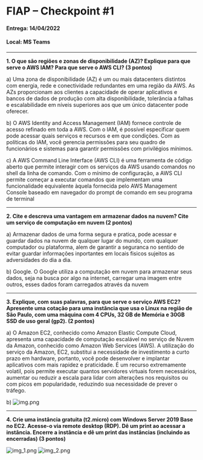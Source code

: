 # FIAP – Checkpoint #1

#### Entrega: 14/04/2022

#### Local: MS Teams

---
**1. O que são regiões e zonas de disponibilidade (AZ)? Explique para que serve o AWS IAM? Para que serve o AWS CLI? (3 pontos)**

a) Uma zona de disponibilidade (AZ) é um ou mais datacenters distintos com energia, rede e conectividade redundantes em uma região da AWS.
As AZs proporcionam aos clientes a capacidade de operar aplicativos e bancos de dados de produção com alta disponibilidade, 
tolerância a falhas e escalabilidade em níveis superiores aos que um único datacenter pode oferecer. 

b) O AWS Identity and Access Management (IAM) fornece controle de acesso refinado em toda a AWS. Com o IAM, é possível 
especificar quem pode acessar quais serviços e recursos e em que condições. Com as políticas do IAM, você gerencia 
permissões para seu quadro de funcionários e sistemas para garantir permissões com privilégios mínimos.

c) A AWS Command Line Interface (AWS CLI) é uma ferramenta de código aberto que permite interagir com os serviços da 
AWS usando comandos no shell da linha de comando. Com o mínimo de configuração, a AWS CLI permite começar a executar 
comandos que implementam uma funcionalidade equivalente àquela fornecida pelo AWS Management Console baseado em navegador 
do prompt de comando em seu programa de terminal

---

**2. Cite e descreva uma vantagem em armazenar dados na nuvem? Cite um serviço de computação em nuvem (2 pontos)**

a) Armazenar dados de uma forma segura e pratica, pode acessar e guardar dados na nuvem de qualquer lugar do mundo,
com qualquer computador ou plataforma, alem de garantir a seguranca no sentido de evitar guardar informações inportantes
em locais fisicos sujeitos as adversidades do dia a dia.

b) Google. O Google utiliza a computação em nuvem para armazenar seus dados, seja na busca por algo na internet, 
carregar uma imagem entre outros, esses dados foram carregados através da nuvem

---

**3. Explique, com suas palavras, para que serve o serviço AWS EC2? Apresente uma cotação para uma instância que usa o
Linux na região de São Paulo, com uma máquina com 4 CPUs, 32 GB de Memória e 30GB SSD de uso geral (gp2). (2 pontos)**

a) O Amazon EC2, conhecido como Amazon Elastic Compute Cloud, apresenta uma capacidade de computação escalável no serviço 
de Nuvem da Amazon, conhecido como Amazon Web Services (AWS). A utilização do serviço da Amazon, EC2, substitui a necessidade 
de investimento a curto prazo em hardware, portanto, você pode desenvolver e implantar aplicativos com mais rapidez e praticidade. 
É um recurso extremamente volatil, pois permite executar quantos servidores virtuais forem necessários, aumentar ou reduzir a 
escala para lidar com alterações nos requisitos ou com picos em popularidade, reduzindo sua necessidade de prever o tráfego.

b)
![img.png](img.png)

---
**4. Crie uma instância gratuita (t2.micro) com Windows Server 2019 Base no EC2. Acesse-o via remote desktop (RDP).
Dê um print ao acessar a instância. Encerre a instância e dê um print das instâncias (incluindo as encerradas) (3 pontos)**

![img_1.png](img_1.png)
![img_2.png](img_2.png)